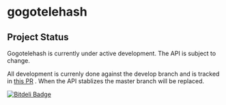 # gogotelehash

## Project Status

Gogotelehash is currently under active development. The API is subject to change.

All development is currenly done against the develop branch and is tracked in [this PR](https://github.com/telehash/gogotelehash/pull/2) . When the API stablizes the master branch will be replaced.


[![Bitdeli Badge](https://d2weczhvl823v0.cloudfront.net/telehash/gogotelehash/trend.png)](https://bitdeli.com/free "Bitdeli Badge")

